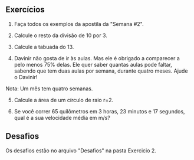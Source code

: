 <h2>Exercícios</h2>

1. Faça todos os exemplos da apostila da "Semana #2".

2. Calcule o resto da divisão de 10 por 3.

3. Calcule a tabuada do 13.

4. Davinir não gosta de ir às aulas. Mas ele é obrigado a comparecer a pelo menos 75% delas. Ele quer saber quantas aulas pode faltar, sabendo que tem duas aulas por semana, durante quatro meses. Ajude o Davinir!

Nota: Um mês tem quatro semanas.

5. Calcule a área de um círculo de raio r=2.

6. Se você correr 65 quilômetros em 3 horas, 23 minutos e 17 segundos, qual é a sua velocidade média em m/s?


<h2>Desafios</h2>

Os desafios estão no arquivo "Desafios" na pasta Exercicio 2.
